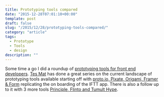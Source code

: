 ```yaml
---
title: Prototyping tools compared
date: "2015-12-28T07:01:10+00:00"
template: post
draft: false
slug: "/2015/12/28/prototyping-tools-compared/"
category: "article"
tags:
  - Prototype
  - Tools
  - design
description: ""
---
```


Some time a go I did a roundup of <a href="http://www.andrewford.co.nz/rapid-prototyping-tools-fr/">prototyping tools for front end developers</a>. <a href="https://twitter.com/cptv8">Tes Mat</a> has done a great series on the current landscape of prototyping tools available starting off with <a href="https://medium.com/sketch-app-sources/five-app-prototyping-tools-compared-form-framer-origami-pixate-proto-io-c2acc9062c61#.mh07rx1bf">proto.io, Pixate, Origami, Framer &amp; Form</a> replicating the on boarding of the IFTT app. There is also a follow up to it with 3 more tools <a href="https://medium.com/sketch-app-sources/three-more-app-prototyping-tools-compared-principle-flinto-for-mac-tumult-hype-f73bc056bb42#.7zg5j2swu">Principle, Flinto and Tumult Hype</a>.
